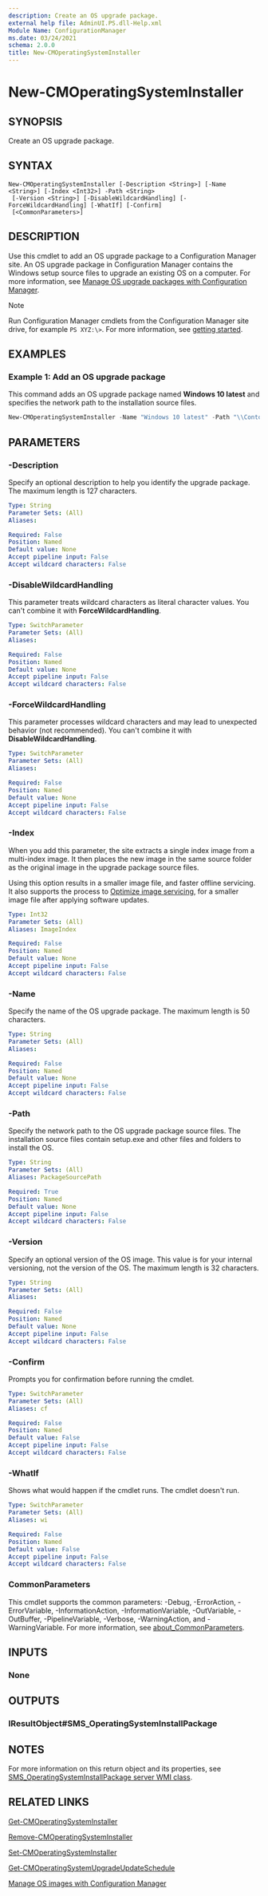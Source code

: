 ```yaml
---
description: Create an OS upgrade package.
external help file: AdminUI.PS.dll-Help.xml
Module Name: ConfigurationManager
ms.date: 03/24/2021
schema: 2.0.0
title: New-CMOperatingSystemInstaller
---
```


# New-CMOperatingSystemInstaller

## SYNOPSIS

Create an OS upgrade package.

## SYNTAX

```
New-CMOperatingSystemInstaller [-Description <String>] [-Name <String>] [-Index <Int32>] -Path <String>
 [-Version <String>] [-DisableWildcardHandling] [-ForceWildcardHandling] [-WhatIf] [-Confirm]
 [<CommonParameters>]
```

## DESCRIPTION

Use this cmdlet to add an OS upgrade package to a Configuration Manager site. An OS upgrade package in Configuration Manager contains the Windows setup source files to upgrade an existing OS on a computer. For more information, see [Manage OS upgrade packages with Configuration Manager](/mem/configmgr/osd/get-started/manage-operating-system-upgrade-packages).

> [!NOTE]
> Run Configuration Manager cmdlets from the Configuration Manager site drive, for example `PS XYZ:\>`. For more information, see [getting started](/powershell/sccm/overview).

## EXAMPLES

### Example 1: Add an OS upgrade package

This command adds an OS upgrade package named **Windows 10 latest** and specifies the network path to the installation source files.

```powershell
New-CMOperatingSystemInstaller -Name "Windows 10 latest" -Path "\\Contoso01\CM\Win10latest"
```

## PARAMETERS

### -Description

Specify an optional description to help you identify the upgrade package. The maximum length is 127 characters.

```yaml
Type: String
Parameter Sets: (All)
Aliases:

Required: False
Position: Named
Default value: None
Accept pipeline input: False
Accept wildcard characters: False
```

### -DisableWildcardHandling

This parameter treats wildcard characters as literal character values. You can't combine it with **ForceWildcardHandling**.

```yaml
Type: SwitchParameter
Parameter Sets: (All)
Aliases:

Required: False
Position: Named
Default value: None
Accept pipeline input: False
Accept wildcard characters: False
```

### -ForceWildcardHandling

This parameter processes wildcard characters and may lead to unexpected behavior (not recommended). You can't combine it with **DisableWildcardHandling**.

```yaml
Type: SwitchParameter
Parameter Sets: (All)
Aliases:

Required: False
Position: Named
Default value: None
Accept pipeline input: False
Accept wildcard characters: False
```

### -Index

When you add this parameter, the site extracts a single index image from a multi-index image. It then places the new image in the same source folder as the original image in the upgrade package source files.

Using this option results in a smaller image file, and faster offline servicing. It also supports the process to [Optimize image servicing](/mem/configmgr/osd/get-started/manage-operating-system-images#bkmk_resetbase), for a smaller image file after applying software updates.

```yaml
Type: Int32
Parameter Sets: (All)
Aliases: ImageIndex

Required: False
Position: Named
Default value: None
Accept pipeline input: False
Accept wildcard characters: False
```

### -Name

Specify the name of the OS upgrade package. The maximum length is 50 characters.

```yaml
Type: String
Parameter Sets: (All)
Aliases:

Required: False
Position: Named
Default value: None
Accept pipeline input: False
Accept wildcard characters: False
```

### -Path

Specify the network path to the OS upgrade package source files. The installation source files contain setup.exe and other files and folders to install the OS.

```yaml
Type: String
Parameter Sets: (All)
Aliases: PackageSourcePath

Required: True
Position: Named
Default value: None
Accept pipeline input: False
Accept wildcard characters: False
```

### -Version

Specify an optional version of the OS image. This value is for your internal versioning, not the version of the OS. The maximum length is 32 characters.

```yaml
Type: String
Parameter Sets: (All)
Aliases:

Required: False
Position: Named
Default value: None
Accept pipeline input: False
Accept wildcard characters: False
```

### -Confirm
Prompts you for confirmation before running the cmdlet.

```yaml
Type: SwitchParameter
Parameter Sets: (All)
Aliases: cf

Required: False
Position: Named
Default value: False
Accept pipeline input: False
Accept wildcard characters: False
```

### -WhatIf
Shows what would happen if the cmdlet runs. The cmdlet doesn't run.

```yaml
Type: SwitchParameter
Parameter Sets: (All)
Aliases: wi

Required: False
Position: Named
Default value: False
Accept pipeline input: False
Accept wildcard characters: False
```

### CommonParameters
This cmdlet supports the common parameters: -Debug, -ErrorAction, -ErrorVariable, -InformationAction, -InformationVariable, -OutVariable, -OutBuffer, -PipelineVariable, -Verbose, -WarningAction, and -WarningVariable. For more information, see [about_CommonParameters](http://go.microsoft.com/fwlink/?LinkID=113216).

## INPUTS

### None
## OUTPUTS

### IResultObject#SMS_OperatingSystemInstallPackage
## NOTES

For more information on this return object and its properties, see [SMS_OperatingSystemInstallPackage server WMI class](/mem/configmgr/develop/reference/osd/sms_operatingsysteminstallpackage-server-wmi-class).

## RELATED LINKS

[Get-CMOperatingSystemInstaller](Get-CMOperatingSystemInstaller.md)

[Remove-CMOperatingSystemInstaller](Remove-CMOperatingSystemInstaller.md)

[Set-CMOperatingSystemInstaller](Set-CMOperatingSystemInstaller.md)

[Get-CMOperatingSystemUpgradeUpdateSchedule](Get-CMOperatingSystemUpgradeUpdateSchedule.md)

[Manage OS images with Configuration Manager](/mem/configmgr/osd/get-started/manage-operating-system-images)
